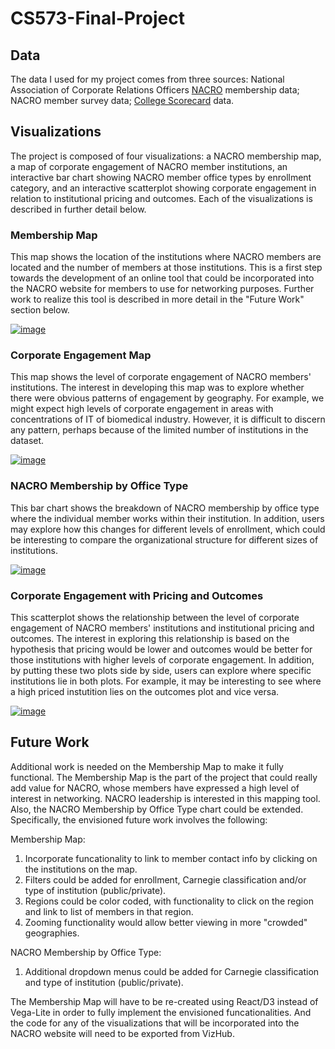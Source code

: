 # CS573-Final-Project

## Data

The data I used for my project comes from three sources:  National Association of Corporate Relations Officers [NACRO](https://nacrocon.org/) membership data;  NACRO member survey data;  [College Scorecard](https://collegescorecard.ed.gov/data/) data.  

## Visualizations

The project is composed of four visualizations:  a NACRO membership map, a map of corporate engagement of NACRO member institutions, an interactive bar chart showing NACRO member office types by enrollment category, and an interactive scatterplot showing corporate engagement in relation to institutional pricing and outcomes.  Each of the visualizations is described in further detail below.

### Membership Map

This map shows the location of the institutions where NACRO members are located and the number of members at those institutions.  This is a first step towards the development of an online tool that could be incorporated into the NACRO website for members to use for networking purposes.  Further work to realize this tool is described in more detail in the "Future Work" section below.

[![image](https://user-images.githubusercontent.com/54547762/67868095-caf36a80-fb01-11e9-8b07-d0c3e811eea1.png)](https://beta.vizhub.com/JCarpenter-WPI/2766fc02e0c64090a49dfaba9069d36d)

### Corporate Engagement Map

This map shows the level of corporate engagement of NACRO members' institutions.  The interest in developing this map was to explore whether there were obvious patterns of engagement by geography.  For example, we might expect high levels of corporate engagement in areas with concentrations of IT of biomedical industry.  However, it is difficult to discern any pattern, perhaps because of the limited number of institutions in the dataset.

[![image](https://user-images.githubusercontent.com/54547762/67874210-fe86c280-fb0a-11e9-9fda-b29c530481d2.png)](https://beta.vizhub.com/JCarpenter-WPI/74a1369f50654ecca306a82d266a540d)

### NACRO Membership by Office Type

This bar chart shows the breakdown of NACRO membership by office type where the individual member works within their institution.  In addition, users may explore how this changes for different levels of enrollment, which could be interesting to compare the organizational structure for different sizes of institutions.

[![image](https://user-images.githubusercontent.com/54547762/67874369-35f56f00-fb0b-11e9-8b4e-5d38ff8b6d32.png)](https://beta.vizhub.com/JCarpenter-WPI/32dec5bfda7d47b480703d12847ca2f7)

### Corporate Engagement with Pricing and Outcomes

This scatterplot shows the relationship between the level of corporate engagement of NACRO members' institutions and institutional pricing and outcomes.  The interest in exploring this relationship is based on the hypothesis that pricing would be lower and outcomes would be better for those institutions with higher levels of corporate engagement.  In addition, by putting these two plots side by side, users can explore where specific institutions lie in both plots.  For example, it may be interesting to see where a high priced instutition lies on the outcomes plot and vice versa.

[![image](https://user-images.githubusercontent.com/54547762/67874759-c633b400-fb0b-11e9-80a2-a4dd85d24edc.png)](https://beta.vizhub.com/JCarpenter-WPI/8bc36653a35e4d02859b00ea5859864f)

## Future Work

Additional work is needed on the Membership Map to make it fully functional.  The Membership Map is the part of the project that could really add value for NACRO, whose members have expressed a high level of interest in networking.  NACRO leadership is interested in this mapping tool.  Also, the NACRO Membership by Office Type chart could be extended.  Specifically, the envisioned future work involves the following:

Membership Map:
1.  Incorporate funcationality to link to member contact info by clicking on the institutions on the map.
2.  Filters could be added for enrollment, Carnegie classification and/or type of institution (public/private).
3.  Regions could be color coded, with functionality to click on the region and link to list of members in that region.
4.  Zooming functionality would allow better viewing in more "crowded" geographies.

NACRO Membership by Office Type:
1.  Additional dropdown menus could be added for Carnegie classification and type of institution (public/private).

The Membership Map will have to be re-created using React/D3 instead of Vega-Lite in order to fully implement the envisioned funcationalities.  And the code for any of the visualizations that will be incorporated into the NACRO website will need to be exported from VizHub.
